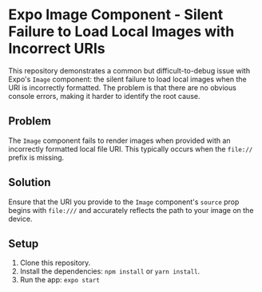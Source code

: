 # Expo Image Component - Silent Failure to Load Local Images with Incorrect URIs

This repository demonstrates a common but difficult-to-debug issue with Expo's `Image` component:  the silent failure to load local images when the URI is incorrectly formatted.  The problem is that there are no obvious console errors, making it harder to identify the root cause.

## Problem

The `Image` component fails to render images when provided with an incorrectly formatted local file URI.  This typically occurs when the `file://` prefix is missing.

## Solution

Ensure that the URI you provide to the `Image` component's `source` prop begins with `file:///` and accurately reflects the path to your image on the device.

## Setup

1. Clone this repository.
2. Install the dependencies: `npm install` or `yarn install`.
3. Run the app: `expo start`